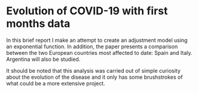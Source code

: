 # Evolution of COVID-19 with first months data

In this brief report I make an attempt to create an adjustment model using an exponential function. In addition, the paper presents a comparison between the two European countries most affected to date: Spain and Italy. Argentina will also be studied.

It should be noted that this analysis was carried out of simple curiosity about the evolution of the disease and it only has some brushstrokes of what could be a more extensive project.

